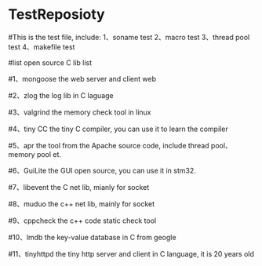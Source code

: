 # TestReposioty

#This is the test file, include:
1、soname test
2、macro test
3、thread pool test
4、makefile test




#list open source C lib list

#1、mongoose     the web server and client web

#2、zlog       the log lib in C laguage

#3、valgrind   the memory check tool in linux

#4、tiny CC    the tiny C compiler, you can use it to learn the compiler

#5、apr    the  tool from the Apache source code, include thread pool、 memory pool et.

#6、GuiLite   the GUI open source, you can use it in stm32.

#7、libevent  the C net lib, mianly for socket

#8、muduo  the c++ net lib, mainly for socket

#9、cppcheck  the c++ code static check tool

#10、lmdb the key-value database in C from geogle

#11、tinyhttpd  the tiny http server and client in C language, it is 20 years old
